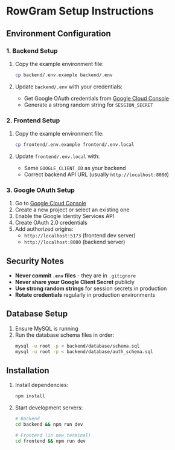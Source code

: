 # RowGram Setup Instructions

## Environment Configuration

### 1. Backend Setup

1. Copy the example environment file:
   ```bash
   cp backend/.env.example backend/.env
   ```

2. Update `backend/.env` with your credentials:
   - Get Google OAuth credentials from [Google Cloud Console](https://console.cloud.google.com/)
   - Generate a strong random string for `SESSION_SECRET`

### 2. Frontend Setup

1. Copy the example environment file:
   ```bash
   cp frontend/.env.example frontend/.env.local
   ```

2. Update `frontend/.env.local` with:
   - Same `GOOGLE_CLIENT_ID` as your backend
   - Correct backend API URL (usually `http://localhost:8080`)

### 3. Google OAuth Setup

1. Go to [Google Cloud Console](https://console.cloud.google.com/)
2. Create a new project or select an existing one
3. Enable the Google Identity Services API
4. Create OAuth 2.0 credentials
5. Add authorized origins:
   - `http://localhost:5173` (frontend dev server)
   - `http://localhost:8080` (backend server)

## Security Notes

- **Never commit `.env` files** - they are in `.gitignore`
- **Never share your Google Client Secret** publicly
- **Use strong random strings** for session secrets in production
- **Rotate credentials** regularly in production environments

## Database Setup

1. Ensure MySQL is running
2. Run the database schema files in order:
   ```bash
   mysql -u root -p < backend/database/schema.sql
   mysql -u root -p < backend/database/auth_schema.sql
   ```

## Installation

1. Install dependencies:
   ```bash
   npm install
   ```

2. Start development servers:
   ```bash
   # Backend
   cd backend && npm run dev
   
   # Frontend (in new terminal)
   cd frontend && npm run dev
   ```